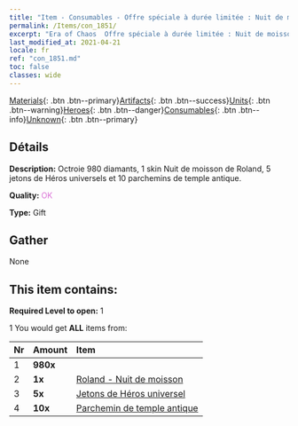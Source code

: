 ```yaml
---
title: "Item - Consumables - Offre spéciale à durée limitée : Nuit de moisson"
permalink: /Items/con_1851/
excerpt: "Era of Chaos  Offre spéciale à durée limitée : Nuit de moisson"
last_modified_at: 2021-04-21
locale: fr
ref: "con_1851.md"
toc: false
classes: wide
---
```

 [Materials](/fr/Items/){: .btn .btn--primary}[Artifacts](/fr/Items/Artifacts/){: .btn .btn--success}[Units](/fr/Items/Units/){: .btn .btn--warning}[Heroes](/fr/Items/Heroes/){: .btn .btn--danger}[Consumables](/fr/Items/Consumables/){: .btn .btn--info}[Unknown](/fr/Items/Unknown/){: .btn .btn--primary}

## Détails
 **Description:** Octroie 980 diamants, 1 skin Nuit de moisson de Roland, 5 jetons de Héros universels et 10 parchemins de temple antique.

 **Quality:** <span style="color: #DA70D6">OK</span>

 **Type:** Gift

## Gather

  None

## This item contains:

 **Required Level to open:** 1

 1 You would get **ALL** items  from:

  | Nr | Amount |     Item    |
  |:---|:-------|:------------|
  | 1 |  **980x** | <i class="fas fa-gem"/> |  | 
  | 2 |  **1x** | [Roland - Nuit de moisson](/fr/Items/con_1034/) |  | 
  | 3 |  **5x** | [Jetons de Héros universel](/fr/Items/her_358/) |  | 
  | 4 |  **10x** | [Parchemin de temple antique](/fr/Items/con_697/) |  | 
